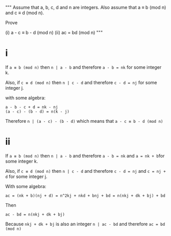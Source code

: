 """
Assume that a, b, c, d and n are integers. Also assume that a ≡ b (mod n) and c ≡ d (mod n).

Prove

(i) a - c ≡ b - d (mod n)
(ii) ac = bd (mod n)
"""

# i

If `a ≡ b (mod n)` then `n | a - b` and therefore `a - b = nk` for some integer k.

Also, if `c ≡ d (mod n)` then `n | c - d` and therefore `c - d = nj` for some integer j.

with some algebra:

```
a - b - c + d = nk - nj
(a - c) - (b - d) = n(k - j)
```

Therefore `n | (a - c) - (b - d)` which means that `a - c ≡ b - d (mod n)`

# ii

If `a ≡ b (mod n)` then `n | a - b` and therefore `a - b = nk` and `a = nk + b`for some integer k.

Also, if `c ≡ d (mod n)` then `n | c - d` and therefore `c - d = nj` and `c = nj + d` for some integer j.

With some algebra:

```
ac = (nk + b)(nj + d) = n^2kj + nkd + bnj + bd = n(nkj + dk + bj) + bd
```

Then

`ac - bd = n(nkj + dk + bj)`

Because `nkj + dk + bj` is also an integer `n | ac - bd` and therefore `ac = bd (mod n)`
